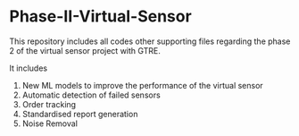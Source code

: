 # Phase-II-Virtual-Sensor

This repository includes all codes other supporting files regarding the phase 2 of the virtual sensor project with GTRE.

It includes
1) New ML models to improve the performance of the virtual sensor
2) Automatic detection of failed sensors
3) Order tracking
4) Standardised report generation
5) Noise Removal
